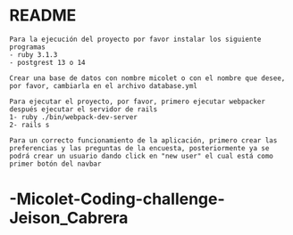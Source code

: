 # README
	Para la ejecución del proyecto por favor instalar los siguiente programas
	- ruby 3.1.3
	- postgrest 13 o 14

	Crear una base de datos con nombre micolet o con el nombre que desee, por favor, cambiarla en el archivo database.yml
	
	Para ejecutar el proyecto, por favor, primero ejecutar webpacker después ejecutar el servidor de rails
	1- ruby ./bin/webpack-dev-server
	2- rails s

	Para un correcto funcionamiento de la aplicación, primero crear las preferencias y las preguntas de la encuesta, posteriormente ya se podrá crear un usuario dando click en "new user" el cual está como primer botón del navbar
# -Micolet-Coding-challenge-Jeison_Cabrera

